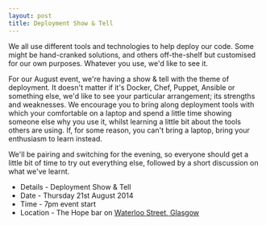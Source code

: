 ```yaml
---
layout: post
title: Deployment Show & Tell
---
```


We all use different tools and technologies to help deploy our code. Some might be hand-cranked solutions, and others off-the-shelf but customised for our own purposes. Whatever you use, we'd like to see it.

For our August event, we're having a show & tell with the theme of deployment.  It doesn't matter if it's Docker, Chef, Puppet, Ansible or something else, we'd like to see your particular arrangement; its strengths and weaknesses. We encourage you to bring along deployment tools with which your comfortable on a laptop and spend a little time showing someone else why you use it, whilst learning a little bit about the tools others are using. If, for some reason, you can't bring a laptop, bring your enthusiasm to learn instead.

We'll be pairing and switching for the evening, so everyone should get a little bit of time to try out everything else, followed by a short discussion on what we've learnt. 

* Details - Deployment Show & Tell
* Date - Thursday 21st August 2014
* Time - 7pm event start
* Location - The Hope bar on <a href="https://goo.gl/maps/DymTv">Waterloo Street, Glasgow</a>

